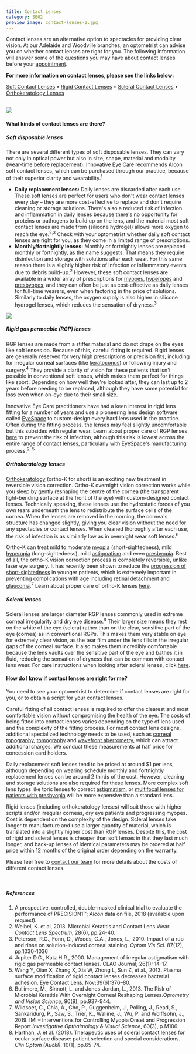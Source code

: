 ```yaml
---
title: Contact Lenses
category: SE02
preview_image: contact-lenses-2.jpg
---
```

<div class="employee-heading">
<p><p>Contact lenses are an alternative option to spectacles for providing clear vision. At our Adelaide and Woodville branches, an optometrist can advise you on whether contact lenses are right for you. The following information will answer some of the questions you may have about contact lenses before your <a href="/what-we-do/eye-exam">appointment</a>.</p>

<p><b>For more information on contact lenses, please see the links below:</b></p>
<a href="/what-we-do/soft-contact-lenses">Soft Contact Lenses</a>
• <a href="/what-we-do/gas-permeable-contact-lenses">Rigid Contact Lenses</a>
• <a href="/what-we-do/scleral-contact-lenses">Scleral Contact Lenses</a>
• <a href="/what-we-do/orthokeratology-corneal-reshaping">Orthokeratology Lenses</a>
</div>

<br>

![](/uploads/lenses.jpg)

#### What kinds of contact lenses are there?

##### Soft disposable lenses

There are several different types of soft disposable lenses. They can vary not only in optical power but also in size, shape, material and modality (wear-time before replacement). Innovative Eye Care recommends Alcon soft contact lenses, which can be purchased through our practice, because of their superior clarity and wearability.<sup>1</sup>

* **Daily replacement lenses:** Daily lenses are discarded after each use. These soft lenses are perfect for users who don't wear contact lenses every day – they are more cost-effective to replace and don't require cleaning or storage solutions. There's also a reduced risk of infection and inflammation in daily lenses because there's no opportunity for proteins or pathogens to build up on the lens, and the material most soft contact lenses are made from (silicone hydrogel) allows more oxygen to reach the eye.<sup>2,3</sup> Check with your optometrist whether daily soft contact lenses are right for you, as they come in a limited range of prescriptions.
* **Monthly/fortnightly lenses:** Monthly or fortnightly lenses are replaced monthly or fortnightly, as the name suggests. That means they require disinfection and storage with solutions after each wear. For this same reason there is a slightly higher risk of infection or inflammatory events due to debris build-up.<sup>2</sup> However, these soft contact lenses are available in a wider array of prescriptions for [myopes](https://www.innovativeeyecare.com.au/what-we-do/myopia), [hyperopes](https://www.innovativeeyecare.com.au/what-we-do/hyperopia) and [presbyopes](https://www.innovativeeyecare.com.au/what-we-do/presbyopia), and they can often be just as cost-effective as daily lenses for full-time wearers, even when factoring in the price of solutions. Similarly to daily lenses, the oxygen supply is also higher in silicone hydrogel lenses, which reduces the sensation of dryness.<sup>3</sup>

![](/uploads/contact-lenses-2.jpg)

##### Rigid gas permeable (RGP) lenses

RGP lenses are made from a stiffer material and do not drape on the eyes like soft lenses do. Because of this, careful fitting is required. Rigid lenses are generally reserved for very high prescriptions or precision fits, including for irregular corneal surfaces (like [keratoconus](https://www.innovativeeyecare.com.au/what-we-do/keratoconus)) or following injury and surgery.<sup>4</sup> They provide a clarity of vision for these patients that isn't possible in conventional soft lenses, which makes them perfect for things like sport. Depending on how well they're looked after, they can last up to 2 years before needing to be replaced, although they have some potential for loss even when on-eye due to their small size. 

Innovative Eye Care practitioners have had a keen interest in rigid lens fitting for a number of years and use a pioneering lens design software called [EyeSpace](https://www.eyespacelenses.com/) to custom-design every hard lens used in the practice. Often during the fitting process, the lenses may feel slightly uncomfortable but this subsides with regular wear. Learn about proper care of RGP lenses [here](/patient-resources/care-of-gas-permeable-lenses) to prevent the risk of infection, although this risk is lowest across the entire range of contact lenses, particularly with EyeSpace's manufacturing process.<sup>2, 5</sup>

##### Orthokeratology lenses

[Orthokeratology](/what-we-do/orthokeratology-corneal-reshaping) (ortho-K for short) is an exciting new treatment in reversible vision correction. Ortho-K overnight vision correction works while you sleep by gently reshaping the centre of the cornea (the transparent light-bending surface at the front of the eye) with custom-designed contact lenses. Technically speaking, these lenses use the hydrostatic forces of you own tears underneath the lens to redistribute the surface cells of the cornea. When the lenses are removed in the morning, the cornea's structure has changed slightly, giving you clear vision without the need for any spectacles or contact lenses. When cleaned thoroughly after each use, the risk of infection is as similarly low as in overnight wear soft lenses.<sup>6</sup>

Ortho-K can treat mild to moderate [myopia](/what-we-do/myopia) (short-sightedness), mild [hyperopia](/what-we-do/hyperopia) (long-sightedness), mild [astigmatism](/what-we-do/astigmatism) and even [presbyopia](/what-we-do/presbyopia). Best of all, the ortho-K vision correction process is completely reversible, unlike laser eye surgery. It has recently been shown to reduce the [progression of short-sightedness](https://www.innovativeeyecare.com.au/what-we-do/myopia-control) in younger patients, which is extremely important in preventing complications with age including [retinal detachment](https://www.innovativeeyecare.com.au/what-we-do/flashes-floaters-retinal-tear-detachment) and [glaucoma](https://www.innovativeeyecare.com.au/what-we-do/glaucoma).<sup>7</sup> Learn about proper care of ortho-K lenses [here](/patient-resources/care-of-orthokeratology-lenses). 

##### Scleral lenses

Scleral lenses are larger diameter RGP lenses commonly used in extreme corneal irregularity and dry eye disease.<sup>8</sup> Their larger size means they rest on the white of the eye (sclera) rather than on the clear, sensitive part of the eye (cornea) as in conventional RGPs. This makes them very stable on eye for extremely clear vision, as the tear film under the lens fills in the irregular gaps of the corneal surface. It also makes them incredibly comfortable because the lens vaults over the sensitive part of the eye and bathes it in fluid, reducing the sensation of dryness that can be common with contact lens wear. For care instructions when looking after scleral lenses, click [here](/patient-resources/care-of-scleral-lenses). 

#### How do I know if contact lenses are right for me?

You need to see your optometrist to determine if contact lenses are right for you, or to obtain a script for your contact lenses.  

Careful fitting of all contact lenses is required to offer the clearest and most comfortable vision without compromising the health of the eye. The costs of being fitted into contact lenses varies depending on the type of lens used and the complexity of the fitting process. For most contact lens designs, additional specialized technology needs to be used, such as [corneal topography](/what-we-do/corneal-topography), [tomography](https://www.innovativeeyecare.com.au/what-we-do/corneal-tomography) and [wavefront aberrometry](https://www.innovativeeyecare.com.au/what-we-do/wavefront-aberrometry), which can attract additional charges. We conduct these measurements at half price for concession card holders.

Daily replacement soft lenses tend to be priced at around $1 per lens, although depending on wearing schedule monthly and fortnightly replacement lenses can be around 2 thirds of the cost. However, cleaning and storage solutions are also required for these lenses. More complex soft lens types like toric lenses to correct [astigmatism](https://www.innovativeeyecare.com.au/what-we-do/astigmatism), or [multifocal lenses for patients with presbyopia](/what-we-do/contact-lenses-for-presbyopia) will be more expensive than a standard lens.

Rigid lenses (including orthokeratology lenses) will suit those with higher scripts and/or irregular corneas, dry eye patients and progressing myopes. Cost is dependent on the complexity of the design. Scleral lenses take longer to manufacture and use a larger quantity of material, which is translated into a slightly higher cost than RGP lenses. Despite this, the cost of rigid and scleral lenses is cheaper than soft lenses in that they last much longer, and back-up lenses of identical parameters may be ordered at half price within 12 months of the original order depending on the warranty.

Please feel free to [contact our team](/contact) for more details about the costs of different contact lenses.

<br>

##### References

1. A prospective, controlled, double-masked clinical trial to evaluate the performance of PRECISION1™; *Alcon* data on file, 2018 (available upon request).
2. Weibel, K. et al, 2013. Microbial Keratitis and Contact Lens Wear. *Contact Lens Spectrum*, 28(6), pp.24-40.
3. Peterson, R.C., Fonn, D., Woods, C.A., Jones, L., 2010. Impact of a rub and rinse on solution-induced corneal staining. *Optom Vis Sci.* 87(12), pp.1030-1036
4. Jupiter D.G., Katz H.R., 2000. Management of irregular astigmatism with rigid gas permeable contact lenses. CLAO Journal; 26(1): 14-17.
5. Wang Y, Qian X, Zhang X, Xia W, Zhong L, Sun Z, et al., 2013. Plasma surface modification of rigid contact lenses decreases bacterial adhesion. Eye Contact Lens. Nov;39(6):376–80.
6. Bullimore, M., Sinnott, L. and Jones-Jordan, L., 2013. The Risk of Microbial Keratitis With Overnight Corneal Reshaping Lenses.*Optometry and Vision Science*, 90(9), pp.937-944.
7. Wildsoet, C., Chia, A., Cho, P., Guggenheim, J., Polling, J., Read, S., Sankaridurg, P., Saw, S., Trier, K., Walline, J., Wu, P. and Wolffsohn, J., 2019. IMI – Interventions for Controlling Myopia Onset and Progression Report.*Investigative Opthalmology & Visual Science*, 60(3), p.M106.
8. Harthan, J. et al. (2018). Therapeutic uses of scleral contact lenses for ocular surface disease: patient selection and special considerations. *Clin Optom (Auckl)*. 10(1), pp.65-74.
